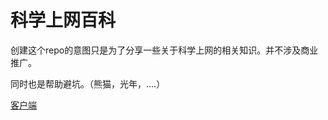 # 科学上网百科

创建这个repo的意图只是为了分享一些关于科学上网的相关知识。并不涉及商业推广。

同时也是帮助避坑。（熊猫，光年，....）

[客户端](./Clients/ClientsEntry.md)